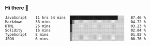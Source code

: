 ### Hi there 👋
<!--START_SECTION:waka-->

```text
JavaScript    11 hrs 54 mins  ██████████████████████░░░   87.46 %
Markdown      38 mins         █▒░░░░░░░░░░░░░░░░░░░░░░░   04.72 %
HTML          26 mins         ▓░░░░░░░░░░░░░░░░░░░░░░░░   03.23 %
Solidity      16 mins         ▓░░░░░░░░░░░░░░░░░░░░░░░░   02.04 %
TypeScript    8 mins          ▒░░░░░░░░░░░░░░░░░░░░░░░░   01.02 %
JSON          6 mins          ▒░░░░░░░░░░░░░░░░░░░░░░░░   00.76 %
```

<!--END_SECTION:waka-->
<!--
**TRoYals/TRoYals** is a ✨ _special_ ✨ repository because its `README.md` (this file) appears on your GitHub profile.

Here are some ideas to get you started:

- 🔭 I’m currently working on ...
- 🌱 I’m currently learning ...
- 👯 I’m looking to collaborate on ...
- 🤔 I’m looking for help with ...
- 💬 Ask me about ...
- 📫 How to reach me: ...
- 😄 Pronouns: ...
- ⚡ Fun fact: ...
-->
